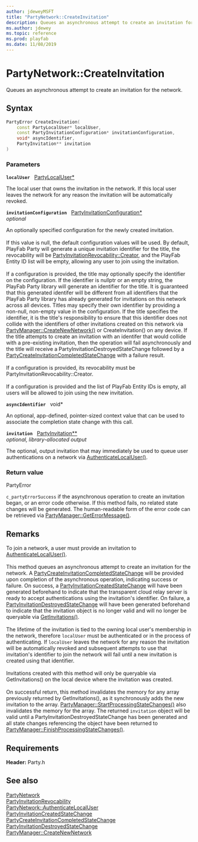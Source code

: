 ```yaml
---
author: jdeweyMSFT
title: "PartyNetwork::CreateInvitation"
description: Queues an asynchronous attempt to create an invitation for the network.
ms.author: jdewey
ms.topic: reference
ms.prod: playfab
ms.date: 11/08/2019
---
```


# PartyNetwork::CreateInvitation  

Queues an asynchronous attempt to create an invitation for the network.  

## Syntax  
  
```cpp
PartyError CreateInvitation(  
    const PartyLocalUser* localUser,  
    const PartyInvitationConfiguration* invitationConfiguration,  
    void* asyncIdentifier,  
    PartyInvitation** invitation  
)  
```  
  
### Parameters  
  
**`localUser`** &nbsp; [PartyLocalUser*](../../PartyLocalUser/partylocaluser.md)  
  
The local user that owns the invitation in the network. If this local user leaves the network for any reason the invitation will be automatically revoked.  
  
**`invitationConfiguration`** &nbsp; [PartyInvitationConfiguration*](../../../structs/partyinvitationconfiguration.md)  
*optional*  
  
An optionally specified configuration for the newly created invitation. <br /><br /> If this value is null, the default configuration values will be used. By default, PlayFab Party will generate a unique invitation identifier for the title, the revocability will be [PartyInvitationRevocability::Creator](../../../enums/partyinvitationrevocability.md), and the PlayFab Entity ID list will be empty, allowing any user to join using the invitation.   <br /><br /> If a configuration is provided, the title may optionally specify the identifier on the configuration. If the identifier is nullptr or an empty string, the PlayFab Party library will generate an identifier for the title. It is guaranteed that this generated identifer will be different from all identifiers that the PlayFab Party library has already generated for invitations on this network across all devices. Titles may specify their own identifier by providing a non-null, non-empty value in the configuration. If the title specifies the identifier, it is the title's responsibility to ensure that this identifier does not collide with the identifiers of other invitations created on this network via [PartyManager::CreateNewNetwork()](../../PartyManager/methods/partymanager_createnewnetwork.md) or CreateInvitation() on any device. If the title attempts to create an invitation with an identifer that would collide with a pre-existing invitation, then the operation will fail asynchronously and the title will receive a PartyInvitationDestroyedStateChange followed by a [PartyCreateInvitationCompletedStateChange](../../../structs/partycreateinvitationcompletedstatechange.md) with a failure result.   <br /><br /> If a configuration is provided, its revocability must be PartyInvitationRevocability::Creator.   <br /><br /> If a configuration is provided and the list of PlayFab Entity IDs is empty, all users will be allowed to join using the new invitation.  
  
**`asyncIdentifier`** &nbsp; void*  
  
An optional, app-defined, pointer-sized context value that can be used to associate the completion state change with this call.  
  
**`invitation`** &nbsp; [PartyInvitation**](../../PartyInvitation/partyinvitation.md)  
*optional, library-allocated output*  
  
The optional, output invitation that may immediately be used to queue user authentications on a network via [AuthenticateLocalUser()](partynetwork_authenticatelocaluser.md).  
  
  
### Return value  
PartyError
  
```c_partyErrorSuccess``` if the asynchronous operation to create an invitation began, or an error code otherwise. If this method fails, no related state changes will be generated. The human-readable form of the error code can be retrieved via [PartyManager::GetErrorMessage()](../../PartyManager/methods/partymanager_geterrormessage.md).
  
## Remarks  
  
To join a network, a user must provide an invitation to [AuthenticateLocalUser()](partynetwork_authenticatelocaluser.md). <br /><br /> This method queues an asynchronous attempt to create an invitation for the network. A [PartyCreateInvitationCompletedStateChange](../../../structs/partycreateinvitationcompletedstatechange.md) will be provided upon completion of the asynchronous operation, indicating success or failure. On success, a [PartyInvitationCreatedStateChange](../../../structs/partyinvitationcreatedstatechange.md) will have been generated beforehand to indicate that the transparent cloud relay server is ready to accept authentications using the invitation's identifier. On failure, a [PartyInvitationDestroyedStateChange](../../../structs/partyinvitationdestroyedstatechange.md) will have been generated beforehand to indicate that the invitation object is no longer valid and will no longer be queryable via [GetInvitations()](partynetwork_getinvitations.md).   <br /><br /> The lifetime of the invitation is tied to the owning local user's membership in the network, therefore `localUser` must be authenticated or in the process of authenticating. If `localUser` leaves the network for any reason the invitation will be automatically revoked and subsequent attempts to use that invitation's identifier to join the network will fail until a new invitation is created using that identifier.   <br /><br /> Invitations created with this method will only be queryable via GetInvitations() on the local device where the invitation was created.   <br /><br /> On successful return, this method invalidates the memory for any array previously returned by GetInvitations(), as it synchronously adds the new invitation to the array. [PartyManager::StartProcessingStateChanges()](../../PartyManager/methods/partymanager_startprocessingstatechanges.md) also invalidates the memory for the array. The returned `invitation` object will be valid until a PartyInvitationDestroyedStateChange has been generated and all state changes referencing the object have been returned to [PartyManager::FinishProcessingStateChanges()](../../PartyManager/methods/partymanager_finishprocessingstatechanges.md).
  
## Requirements  
  
**Header:** Party.h
  
## See also  
[PartyNetwork](../partynetwork.md)  
[PartyInvitationRevocability](../../../enums/partyinvitationrevocability.md)  
[PartyNetwork::AuthenticateLocalUser](partynetwork_authenticatelocaluser.md)  
[PartyInvitationCreatedStateChange](../../../structs/partyinvitationcreatedstatechange.md)  
[PartyCreateInvitationCompletedStateChange](../../../structs/partycreateinvitationcompletedstatechange.md)  
[PartyInvitationDestroyedStateChange](../../../structs/partyinvitationdestroyedstatechange.md)  
[PartyManager::CreateNewNetwork](../../PartyManager/methods/partymanager_createnewnetwork.md)
  
  
